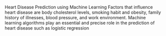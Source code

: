 Heart Disease Prediction using Machine Learning
Factors that influence heart disease are body cholesterol levels, smoking habit and obesity, family history of illnesses, blood pressure, and work environment. Machine learning algorithms play an essential and precise role in the prediction of heart disease such as logistic regression
